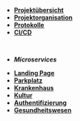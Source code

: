 * [**Projektübersicht**](_einleitung/projektuebersicht)
* [**Projektorganisation**](_einleitung/projektorganisation)
* [**Protokolle**](_einleitung/protokolle)
* [**CI/CD**](ci_cd/index)
<br>

- ***Microservices***

* [**Landing Page**](landingpage/index)
* [**Parkplatz**](parkplatz/index)
* [**Krankenhaus**](krankenhaus/index)
* [**Kultur**](kultur/index)
* [**Authentifizierung**](Authentifizierung/index)
* [**Gesundheitswesen**](Gesundheitswesen/index)
